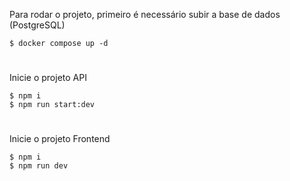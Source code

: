 Para rodar o projeto, primeiro é necessário subir a base de dados (PostgreSQL)

    $ docker compose up -d

#

Inicie o projeto API

    $ npm i
    $ npm run start:dev

#

Inicie o projeto Frontend

    $ npm i
    $ npm run dev
